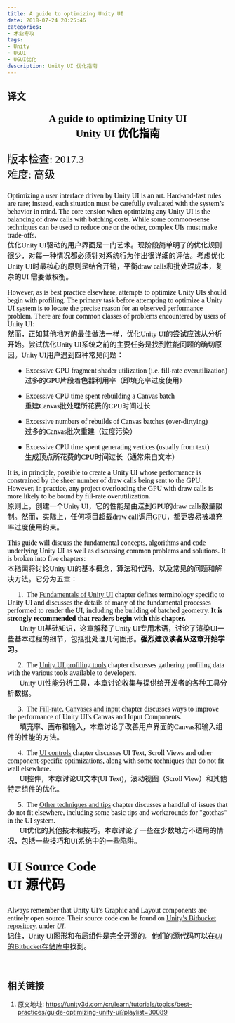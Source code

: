 ```yaml
---
title: A guide to optimizing Unity UI
date: 2018-07-24 20:25:46
categories:
- 术业专攻
tags:
- Unity
- UGUI
- UGUI优化
description: Unity UI 优化指南
---
```


<Contents>

## 译文

<p style="font-family:微软雅黑;font-size:24px;text-align:center;color:#000000"><strong>A guide to optimizing Unity UI<br>Unity UI 优化指南</strong></p>

<p style="font-family:微软雅黑;font-size:24px;text-align:left;color:#000000">版本检查: 2017.3<br/>难度: 高级</p>

<p style="font-family:微软雅黑;font-size:16px;text-align:left;color:#000000">Optimizing a user interface driven by Unity UI is an art. Hard-and-fast rules are rare; instead, each situation must be carefully evaluated with the system’s behavior in mind. The core tension when optimizing any Unity UI is the balancing of draw calls with batching costs. While some common-sense techniques can be used to reduce one or the other, complex UIs must make trade-offs.<br/>优化Unity UI驱动的用户界面是一门艺术。现阶段简单明了的优化规则很少，对每一种情况都必须针对系统行为作出很详细的评估。考虑优化Unity UI时最核心的原则是结合开销，平衡draw calls和批处理成本，复杂的UI 需要做权衡。</p>

<p style="font-family:微软雅黑;font-size:16px;text-align:left;color:#000000">However, as is best practice elsewhere, attempts to optimize Unity UIs should begin with profiling. The primary task before attempting to optimize a Unity UI system is to locate the precise reason for an observed performance problem. There are four common classes of problems encountered by users of Unity UI:<br/>然而，正如其他地方的最佳做法一样，优化Unity UI的尝试应该从分析开始。尝试优化Unity UI系统之前的主要任务是找到性能问题的确切原因。Unity UI用户遇到四种常见问题：</p>

<p style="font-family:微软雅黑;font-size:16px;text-align:left;color:#000000">&nbsp;&nbsp;&nbsp;&nbsp;&nbsp;&nbsp;●&nbsp;&nbsp;Excessive GPU fragment shader utilization (i.e. fill-rate overutilization)<br/>&nbsp;&nbsp;&nbsp;&nbsp;&nbsp;&nbsp;&nbsp;&nbsp;&nbsp;&nbsp;过多的GPU片段着色器利用率（即填充率过度使用）</p>

<p style="font-family:微软雅黑;font-size:16px;text-align:left;color:#000000">&nbsp;&nbsp;&nbsp;&nbsp;&nbsp;&nbsp;●&nbsp;&nbsp;Excessive CPU time spent rebuilding a Canvas batch<br/>&nbsp;&nbsp;&nbsp;&nbsp;&nbsp;&nbsp;&nbsp;&nbsp;&nbsp;&nbsp;重建Canvas批处理所花费的CPU时间过长</p>

<p style="font-family:微软雅黑;font-size:16px;text-align:left;color:#000000">&nbsp;&nbsp;&nbsp;&nbsp;&nbsp;&nbsp;●&nbsp;&nbsp;Excessive numbers of rebuilds of Canvas batches (over-dirtying)<br/>&nbsp;&nbsp;&nbsp;&nbsp;&nbsp;&nbsp;&nbsp;&nbsp;&nbsp;&nbsp;过多的Canvas批次重建（过度污染）</p>

<p style="font-family:微软雅黑;font-size:16px;text-align:left;color:#000000">&nbsp;&nbsp;&nbsp;&nbsp;&nbsp;&nbsp;●&nbsp;&nbsp;Excessive CPU time spent generating vertices (usually from text)<br/>&nbsp;&nbsp;&nbsp;&nbsp;&nbsp;&nbsp;&nbsp;&nbsp;&nbsp;&nbsp;生成顶点所花费的CPU时间过长（通常来自文本）</p>

<p style="font-family:微软雅黑;font-size:16px;text-align:left;color:#000000">It is, in principle, possible to create a Unity UI whose performance is constrained by the sheer number of draw calls being sent to the GPU. However, in practice, any project overloading the GPU with draw calls is more likely to be bound by fill-rate overutilization.<br/>原则上，创建一个Unity UI，它的性能是由送到GPU的draw calls数量限制。然而，实际上，任何项目超载draw call调用GPU，都更容易被填充率过度使用约束。</p>

<p style="font-family:微软雅黑;font-size:16px;text-align:left;color:#000000">This guide will discuss the fundamental concepts, algorithms and code underlying Unity UI as well as discussing common problems and solutions. It is broken into five chapters:<br/>本指南将讨论Unity UI的基本概念，算法和代码，以及常见的问题和解决方法。它分为五章：</p>

<p style="font-family:微软雅黑;font-size:16px;text-align:left;color:#000000">&nbsp;&nbsp;&nbsp;&nbsp;&nbsp;&nbsp;1.&nbsp;&nbsp;The <a href="http://unity3d.com/cn/learn/tutorials/topics/best-practices/fundamentals-unity-ui" target="_blank">Fundamentals of Unity UI</a> chapter defines terminology specific to Unity UI and discusses the details of many of the fundamental processes performed to render the UI, including the building of batched geometry. <strong>It is strongly recommended that readers begin with this chapter.</strong><br/>&nbsp;&nbsp;&nbsp;&nbsp;&nbsp;&nbsp;&nbsp;Unity UI基础知识，这章解释了Unity UI专用术语，讨论了渲染UI一些基本过程的细节，包括批处理几何图形。<strong>强烈建议读者从这章开始学习。</strong></p>

<p style="font-family:微软雅黑;font-size:16px;text-align:left;color:#000000">&nbsp;&nbsp;&nbsp;&nbsp;&nbsp;&nbsp;2.&nbsp;&nbsp;The <a href="http://unity3d.com/cn/learn/tutorials/topics/best-practices/unity-ui-profiling-tools" target="_blank">Unity UI profiling tools</a> chapter discusses gathering profiling data with the various tools available to developers.<br/>&nbsp;&nbsp;&nbsp;&nbsp;&nbsp;&nbsp;&nbsp;Unity UI性能分析工具，本章讨论收集与提供给开发者的各种工具分析数据。</p>

<p style="font-family:微软雅黑;font-size:16px;text-align:left;color:#000000">&nbsp;&nbsp;&nbsp;&nbsp;&nbsp;&nbsp;3.&nbsp;&nbsp;The <a href="http://unity3d.com/cn/learn/tutorials/topics/best-practices/fill-rate-canvases-and-input" target="_blank">Fill-rate, Canvases and input</a> chapter discusses ways to improve the performance of Unity UI's Canvas and Input Components.<br/>&nbsp;&nbsp;&nbsp;&nbsp;&nbsp;&nbsp;&nbsp;填充率、画布和输入，本章讨论了改善用户界面的Canvas和输入组件的性能的方法。</p>

<p style="font-family:微软雅黑;font-size:16px;text-align:left;color:#000000">&nbsp;&nbsp;&nbsp;&nbsp;&nbsp;&nbsp;4.&nbsp;&nbsp;The <a href="http://unity3d.com/cn/learn/tutorials/topics/best-practices/optimizing-ui-controls" target="_blank">UI controls</a> chapter discusses UI Text, Scroll Views and other component-specific optimizations, along with some techniques that do not fit well elsewhere.<br/>&nbsp;&nbsp;&nbsp;&nbsp;&nbsp;&nbsp;&nbsp;UI控件，本章讨论UI文本(UI Text)，滚动视图（Scroll View）和其他特定组件的优化。</p>

<p style="font-family:微软雅黑;font-size:16px;text-align:left;color:#000000">&nbsp;&nbsp;&nbsp;&nbsp;&nbsp;&nbsp;5.&nbsp;&nbsp;The <a href="http://unity3d.com/cn/learn/tutorials/topics/best-practices/other-ui-optimization-techniques-and-tips" target="_blank">Other techniques and tips</a> chapter discusses a handful of issues that do not fit elsewhere, including some basic tips and workarounds for "gotchas" in the UI system.<br/>&nbsp;&nbsp;&nbsp;&nbsp;&nbsp;&nbsp;&nbsp;UI优化的其他技术和技巧。本章讨论了一些在少数地方不适用的情况，包括一些技巧和UI系统中的一些陷阱。</p>


<p style="font-family:微软雅黑;font-size:30px;text-align:left;color:#000000"><strong>UI Source Code<br/>UI 源代码</strong></p>

<p style="font-family:微软雅黑;font-size:16px;text-align:left;color:#000000">Always remember that Unity UI’s Graphic and Layout components are entirely open source. Their source code can be found on <a href="https://bitbucket.org/Unity-Technologies/" target="_blank">Unity’s Bitbucket repository</a>, under <a href="https://bitbucket.org/Unity-Technologies/ui/" target="_blank"><i>UI</i></a>.<br/>记住，Unity UI图形和布局组件是完全开源的。他们的源代码可以在<a href="https://bitbucket.org/Unity-Technologies/" target="_blank"><i>UI</i>的Bitbucket存储库中</a>找到。</p><br/>


## 相关链接

1. 原文地址: https://unity3d.com/cn/learn/tutorials/topics/best-practices/guide-optimizing-unity-ui?playlist=30089